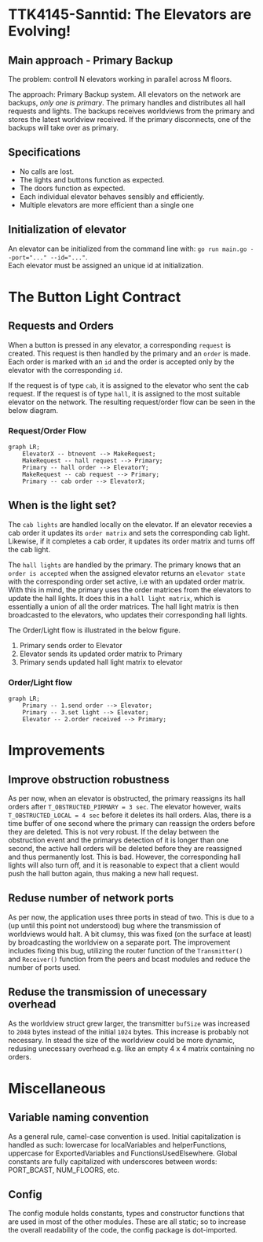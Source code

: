 # TTK4145-Sanntid: The Elevators are Evolving!

## Main approach - Primary Backup
The problem: controll N elevators working in parallel across M floors.

The approach: Primary Backup system. All elevators on the network are backups, *only one is primary*. The primary handles and distributes all hall requests and lights. The backups receives worldviews from the primary and stores the latest worldview received. If the primary disconnects, one of the backups will take over as primary. 

## Specifications
- No calls are lost.
- The lights and buttons function as expected.
- The doors function as expected.
- Each individual elevator behaves sensibly and efficiently.
- Multiple elevators are more efficient than a single one

## Initialization of elevator
An elevator can be initialized from the command line with: `go run main.go --port="..." --id="..."`.  
Each elevator must be assigned an unique id at initialization.

# The Button Light Contract
## Requests and Orders
When a button is pressed in any elevator, a corresponding `request` is created. This request is then handled by the primary and an `order` is made. Each order is marked with an `id` and the order is accepted only by the elevator with the corresponding `id`.

If the request is of type `cab`, it is assigned to the elevator who sent the cab request.
If the request is of type `hall`, it is assigned to the most suitable elevator on the network. 
The resulting request/order flow can be seen in the below diagram.

### Request/Order Flow
```mermaid
graph LR;
    ElevatorX -- btnevent --> MakeRequest;
    MakeRequest -- hall request --> Primary;
    Primary -- hall order --> ElevatorY;
    MakeRequest -- cab request --> Primary;
    Primary -- cab order --> ElevatorX;
```

## When is the light set?
The `cab lights` are handled locally on the elevator. If an elevator recevies a cab order it updates its `order matrix` and sets the corresponding cab light. Likewise, if it completes a cab order, it updates its order matrix and turns off the cab light.

The `hall lights` are handled by the primary. The primary knows that an `order is accepted` when the assigned elevator returns an `elevator state` with the corresponding order set active, i.e with an updated order matrix. With this in mind, the primary uses the order matrices from the elevators to update the hall lights. It does this in a `hall light matrix`, which is essentially a union of all the order matrices. The hall light matrix is then broadcasted to the elevators, who updates their corresponding hall lights.

The Order/Light flow is illustrated in the below figure.
1. Primary sends order to Elevator
2. Elevator sends its updated order matrix to Primary
3. Primary sends updated hall light matrix to elevator 

### Order/Light flow
```mermaid
graph LR;
    Primary -- 1.send order --> Elevator;
    Primary -- 3.set light --> Elevator;
    Elevator -- 2.order received --> Primary;
```

# Improvements
## Improve obstruction robustness
As per now, when an elevator is obstructed, the primary reassigns its hall orders after `T_OBSTRUCTED_PIRMARY = 3 sec`. The elevator however, waits `T_OBSTRUCTED_LOCAL = 4 sec` before it deletes its hall orders. Alas, there is a time buffer of one second where the primary can reassign the orders before they are deleted. This is not very robust. If the delay between the obstruction event and the primarys detection of it is longer than one second, the active hall orders will be deleted before they are reassigned and thus permanently lost. This is bad. However, the corresponding hall lights will also turn off, and it is reasonable to expect that a client would push the hall button again, thus making a new hall request.

## Reduse number of network ports
As per now, the application uses three ports in stead of two. This is due to a (up until this point not understood) bug where the transmission of worldviews would halt. A bit clumsy, this was fixed (on the surface at least) by broadcasting the worldview on a separate port. The improvement includes fixing this bug, utilizing the router function of the `Transmitter()` and `Receiver()` function from the peers and bcast modules and reduce the number of ports used.

## Reduse the transmission of unecessary overhead  
As the worldview struct grew larger, the transmitter `bufSize` was increased to `2048` bytes instead of the initial `1024` bytes. This increase is probably not necessary. In stead the size of the worldview could be more dynamic, redusing unecessary overhead e.g. like an empty 4 x 4 matrix containing no orders.

# Miscellaneous
## Variable naming convention
As a general rule, camel-case convention is used. Initial capitalization is handled as such: lowercase for localVariables and helperFunctions, uppercase for ExportedVariables and FunctionsUsedElsewhere. Global constants are fully capitalized with underscores between words: PORT_BCAST, NUM_FLOORS, etc.

## Config
The config module holds constants, types and constructor functions that are used in most of the other modules. These are all static; so to increase the overall readability of the code, the config package is dot-imported.